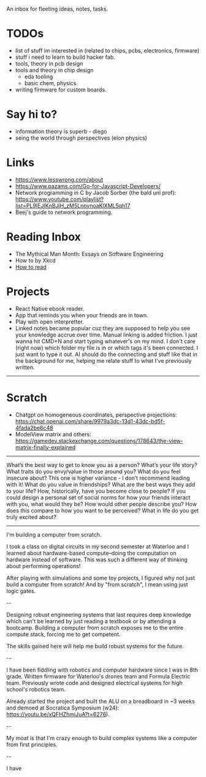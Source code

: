 An inbox for fleeting ideas, notes, tasks.

# TODOs
- list of stuff im interested in (related to chips, pcbs, electronics, firmware)
- stuff i need to learn to build hacker fab.
- tools, theory in pcb design
- tools and theory in chip design
	- eda tooling
	- basic chem, physics
- writing firmware for custom boards.
# Say hi to?
- information theory is superb - diego
- seing the world through perspectives (elon physics)

# Links
- https://www.lesswrong.com/about
- https://www.pazams.com/Go-for-Javascript-Developers/
- Network programming in C by Jacob Sorber (the bald uni prof): https://www.youtube.com/playlist?list=PL9IEJIKnBJjH_zM5LnovnoaKlXML5qh17
- Beej's guide to network programming.
# Reading Inbox
- The Mythical Man Month: Essays on Software Engineering
- How to by Xkcd
- [How to read](https://web.stanford.edu/class/ee384m/Handouts/HowtoReadPaper.pdf)
# Projects
- React Native ebook reader.
- App that reminds you when your friends are in town.
- Play with open interpretter.
- Linked notes became popular cuz they are supposed to help you see your knowledge accrue over time. Manual linking is added friction. I just wanna hit CMD+N and start typing whatever's on my mind. I don't care (right now) which folder my file is in or which tags it's been connected. I just want to type it out. AI should do the connecting and stuff like that in the background for me, helping me relate stuff to what I've previously written.
---
# Scratch
- Chatgpt on homogeneous coordinates, perspective projections: https://chat.openai.com/share/9979a3dc-13d1-43dc-bd5f-4fada2be6c48
- ModelView matrix and others: https://gamedev.stackexchange.com/questions/178643/the-view-matrix-finally-explained

---

What’s the best way to get to know you as a person?
What’s your life story?
What traits do you envy/value in those around you?
What do you feel insecure about?
This one is higher variance - I don’t recommend leading with it!
What do you value in friendships? What are the best ways they add to your life?
How, historically, have you become close to people?
If you could design a personal set of social norms for how your friends interact with you, what would they be?
How would other people describe you? How does this compare to how you want to be perceived?
What in life do you get truly excited about?

---
I'm building a computer from scratch.

I took a class on digital circuits in my second semester at Waterloo and I learned about hardware-based compute–doing the computation on hardware instead of software. This was such a different way of thinking about performing operations!

After playing with simulations and some toy projects, I figured why not just build a computer from scratch! And by "from scratch", I mean using just logic gates.

--

Designing robust engineering systems that last requires deep knowledge which can't be learned by just reading a textbook or by attending a bootcamp. Building a computer from scratch exposes me to the entire compute stack, forcing me to get competent.

The skills gained here will help me build robust systems for the future.

--

I have been fiddling with robotics and computer hardware since I was in 8th grade. Written firmware for Waterloo's drones team and Formula Electric team. Previously wrote code and designed electrical systems for high school's robotics team.

Already started the project and built the ALU on a breadboard in ~3 weeks and demoed at Socratica Symposium (w24): https://youtu.be/xQFHZhmiJuA?t=6276).

--

My moat is that I'm crazy enough to build complex systems like a computer from first principles.

--

I have 